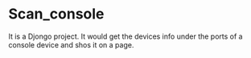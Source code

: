 # Scan_console
It is a Djongo project. It would get the devices info under the ports of a console device and shos it on a page.
